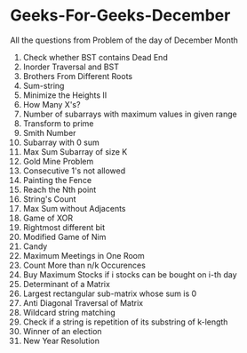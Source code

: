 # Geeks-For-Geeks-December
All the questions from Problem of the day of December Month 

1. Check whether BST contains Dead End
2. Inorder Traversal and BST
3. Brothers From Different Roots
4. Sum-string
5. Minimize the Heights II
6. How Many X's?
7. Number of subarrays with maximum values in given range
8. Transform to prime
9. Smith Number
10. Subarray with 0 sum
11. Max Sum Subarray of size K
12. Gold Mine Problem
13. Consecutive 1's not allowed
14. Painting the Fence
15. Reach the Nth point
16. String's Count
17. Max Sum without Adjacents
18. Game of XOR
19. Rightmost different bit
20. Modified Game of Nim
21. Candy
22. Maximum Meetings in One Room
23. Count More than n/k Occurences
24. Buy Maximum Stocks if i stocks can be bought on i-th day
25. Determinant of a Matrix
26. Largest rectangular sub-matrix whose sum is 0
27. Anti Diagonal Traversal of Matrix
28. Wildcard string matching
29. Check if a string is repetition of its substring of k-length
30. Winner of an election
31. New Year Resolution

